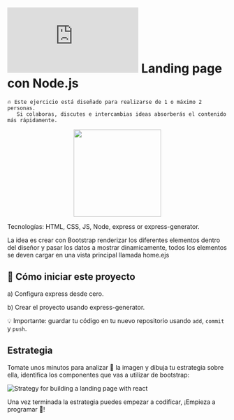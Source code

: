# ![alt text](https://assets.breatheco.de/apis/img/images.php?blob&random&cat=icon&tags=breathecode,32) Landing page con Node.js

```
🔥 Este ejercicio está diseñado para realizarse de 1 o máximo 2 personas.
   Si colaboras, discutes e intercambias ideas absorberás el contenido más rápidamente.
```

<p align="center">
  <img height="200" src="https://github.com/breatheco-de/exercise-landing-page-with-react/blob/master/preview.gif?raw=true" />
</p>

Tecnologías: HTML, CSS, JS, Node, express or express-generator.

La idea es crear con Bootstrap renderizar los diferentes elementos dentro del diseñor y pasar los datos a mostrar dinamicamente, todos los elementos se deven cargar en una vista principal llamada home.ejs


## 🌱  Cómo iniciar este proyecto

a) Configura express desde cero.

b) Crear el proyecto usando express-generator.

💡 Importante: guardar tu código en tu nuevo repositorio usando `add`, `commit` y `push`.

## Estrategia

Tomate unos minutos para analizar 🤯 la imagen y dibuja tu estrategia sobre ella, identifica los componentes que vas a utilizar de bootstrap:

![Strategy for building a landing page with react](https://github.com/breatheco-de/exercise-landing-page-with-react/blob/master/strategy.gif?raw=true)

Una vez terminada la estrategia puedes empezar a codificar, 
¡Empieza a programar 🎊!
